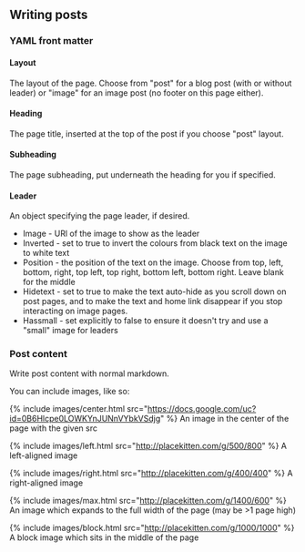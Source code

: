 ## Writing posts

### YAML front matter

#### Layout

The layout of the page. Choose from "post" for a blog post (with or without leader) or "image" for an image post (no footer on this page either).

#### Heading

The page title, inserted at the top of the post if you choose "post" layout.

#### Subheading

The page subheading, put underneath the heading for you if specified.

#### Leader

An object specifying the page leader, if desired.

* Image - URl of the image to show as the leader
* Inverted - set to true to invert the colours from black text on the image to white text
* Position - the position of the text on the image. Choose from top, left, bottom, right, top left, top right, bottom left, bottom right. Leave blank for the middle
* Hidetext - set to true to make the text auto-hide as you scroll down on post pages, and to make the text and home link disappear if you stop interacting on image pages.
* Hassmall - set explicitly to false to ensure it doesn't try and use a "small" image for leaders

### Post content

Write post content with normal markdown.

You can include images, like so:

{% include images/center.html src="https://docs.google.com/uc?id=0B6Hlcpe0LOWKYnJUNnVYbkVSdjg" %}
An image in the center of the page with the given src

{% include images/left.html src="http://placekitten.com/g/500/800" %}
A left-aligned image

{% include images/right.html src="http://placekitten.com/g/400/400" %}
A right-aligned image

{% include images/max.html src="http://placekitten.com/g/1400/600" %}
An image which expands to the full width of the page (may be >1 page high)

{% include images/block.html src="http://placekitten.com/g/1000/1000" %}
A block image which sits in the middle of the page
